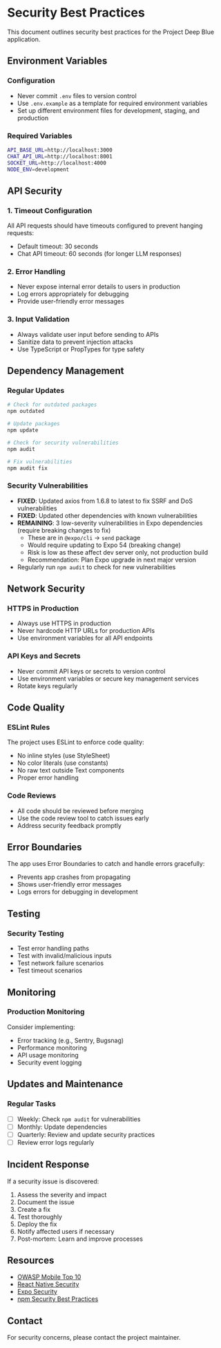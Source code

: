 # Security Best Practices

This document outlines security best practices for the Project Deep Blue application.

## Environment Variables

### Configuration
- Never commit `.env` files to version control
- Use `.env.example` as a template for required environment variables
- Set up different environment files for development, staging, and production

### Required Variables
```bash
API_BASE_URL=http://localhost:3000
CHAT_API_URL=http://localhost:8001
SOCKET_URL=http://localhost:4000
NODE_ENV=development
```

## API Security

### 1. Timeout Configuration
All API requests should have timeouts configured to prevent hanging requests:
- Default timeout: 30 seconds
- Chat API timeout: 60 seconds (for longer LLM responses)

### 2. Error Handling
- Never expose internal error details to users in production
- Log errors appropriately for debugging
- Provide user-friendly error messages

### 3. Input Validation
- Always validate user input before sending to APIs
- Sanitize data to prevent injection attacks
- Use TypeScript or PropTypes for type safety

## Dependency Management

### Regular Updates
```bash
# Check for outdated packages
npm outdated

# Update packages
npm update

# Check for security vulnerabilities
npm audit

# Fix vulnerabilities
npm audit fix
```

### Security Vulnerabilities
- **FIXED**: Updated axios from 1.6.8 to latest to fix SSRF and DoS vulnerabilities
- **FIXED**: Updated other dependencies with known vulnerabilities
- **REMAINING**: 3 low-severity vulnerabilities in Expo dependencies (require breaking changes to fix)
  - These are in `@expo/cli` → `send` package
  - Would require updating to Expo 54 (breaking change)
  - Risk is low as these affect dev server only, not production build
  - Recommendation: Plan Expo upgrade in next major version
- Regularly run `npm audit` to check for new vulnerabilities

## Network Security

### HTTPS in Production
- Always use HTTPS in production
- Never hardcode HTTP URLs for production APIs
- Use environment variables for all API endpoints

### API Keys and Secrets
- Never commit API keys or secrets to version control
- Use environment variables or secure key management services
- Rotate keys regularly

## Code Quality

### ESLint Rules
The project uses ESLint to enforce code quality:
- No inline styles (use StyleSheet)
- No color literals (use constants)
- No raw text outside Text components
- Proper error handling

### Code Reviews
- All code should be reviewed before merging
- Use the code review tool to catch issues early
- Address security feedback promptly

## Error Boundaries

The app uses Error Boundaries to catch and handle errors gracefully:
- Prevents app crashes from propagating
- Shows user-friendly error messages
- Logs errors for debugging in development

## Testing

### Security Testing
- Test error handling paths
- Test with invalid/malicious inputs
- Test network failure scenarios
- Test timeout scenarios

## Monitoring

### Production Monitoring
Consider implementing:
- Error tracking (e.g., Sentry, Bugsnag)
- Performance monitoring
- API usage monitoring
- Security event logging

## Updates and Maintenance

### Regular Tasks
- [ ] Weekly: Check `npm audit` for vulnerabilities
- [ ] Monthly: Update dependencies
- [ ] Quarterly: Review and update security practices
- [ ] Review error logs regularly

## Incident Response

If a security issue is discovered:
1. Assess the severity and impact
2. Document the issue
3. Create a fix
4. Test thoroughly
5. Deploy the fix
6. Notify affected users if necessary
7. Post-mortem: Learn and improve processes

## Resources

- [OWASP Mobile Top 10](https://owasp.org/www-project-mobile-top-10/)
- [React Native Security](https://reactnative.dev/docs/security)
- [Expo Security](https://docs.expo.dev/guides/security/)
- [npm Security Best Practices](https://docs.npmjs.com/security-best-practices)

## Contact

For security concerns, please contact the project maintainer.

